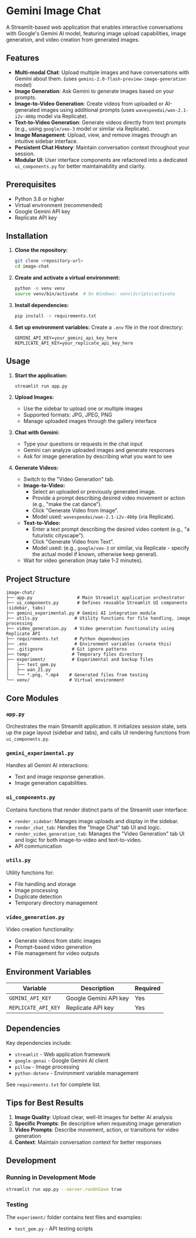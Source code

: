 # Gemini Image Chat

A Streamlit-based web application that enables interactive conversations with Google's Gemini AI model, featuring image upload capabilities, image generation, and video creation from generated images.

## Features

- **Multi-modal Chat**: Upload multiple images and have conversations with Gemini about them. (uses `gemini-2.0-flash-preview-image-generation` model)
- **Image Generation**: Ask Gemini to generate images based on your prompts.
- **Image-to-Video Generation**: Create videos from uploaded or AI-generated images using additional prompts (uses `wavespeedai/wan-2.1-i2v-480p` model via Replicate).
- **Text-to-Video Generation**: Generate videos directly from text prompts (e.g., using `google/veo-3` model or similar via Replicate).
- **Image Management**: Upload, view, and remove images through an intuitive sidebar interface.
- **Persistent Chat History**: Maintain conversation context throughout your session.
- **Modular UI**: User interface components are refactored into a dedicated `ui_components.py` for better maintainability and clarity.

## Prerequisites

- Python 3.8 or higher
- Virtual environment (recommended)
- Google Gemini API key
- Replicate API key

## Installation

1. **Clone the repository:**
   ```bash
   git clone <repository-url>
   cd image-chat
   ```

2. **Create and activate a virtual environment:**
   ```bash
   python -m venv venv
   source venv/bin/activate  # On Windows: venv\Scripts\activate
   ```

3. **Install dependencies:**
   ```bash
   pip install -r requirements.txt
   ```

4. **Set up environment variables:**
   Create a `.env` file in the root directory:
   ```env
   GEMINI_API_KEY=your_gemini_api_key_here
   REPLICATE_API_KEY=your_replicate_api_key_here
   ```

## Usage

1. **Start the application:**
   ```bash
   streamlit run app.py
   ```

2. **Upload Images:**
   - Use the sidebar to upload one or multiple images
   - Supported formats: JPG, JPEG, PNG
   - Manage uploaded images through the gallery interface

3. **Chat with Gemini:**
   - Type your questions or requests in the chat input
   - Gemini can analyze uploaded images and generate responses
   - Ask for image generation by describing what you want to see

4. **Generate Videos:**
   - Switch to the "Video Generation" tab.
   - **Image-to-Video:**
     - Select an uploaded or previously generated image.
     - Provide a prompt describing desired video movement or action (e.g., "make the cat dance").
     - Click "Generate Video from Image".
     - Model used: `wavespeedai/wan-2.1-i2v-480p` (via Replicate).
   - **Text-to-Video:**
     - Enter a text prompt describing the desired video content (e.g., "a futuristic cityscape").
     - Click "Generate Video from Text".
     - Model used: (e.g., `google/veo-3` or similar, via Replicate - specify the actual model if known, otherwise keep general).
   - Wait for video generation (may take 1-2 minutes).

## Project Structure

```
image-chat/
├── app.py                 # Main Streamlit application orchestrator
├── ui_components.py       # Defines reusable Streamlit UI components (sidebar, tabs)
├── gemini_experimental.py # Gemini AI integration module
├── utils.py              # Utility functions for file handling, image processing
├── video_generation.py   # Video generation functionality using Replicate API
├── requirements.txt      # Python dependencies
├── .env                  # Environment variables (create this)
├── .gitignore           # Git ignore patterns
├── temp/                # Temporary files directory
├── experiment/          # Experimental and backup files
│   ├── test_gem.py
│   ├── wan_21.py
│   └── *.png, *.mp4    # Generated files from testing
└── venv/               # Virtual environment
```

## Core Modules

### `app.py`
Orchestrates the main Streamlit application. It initializes session state, sets up the page layout (sidebar and tabs), and calls UI rendering functions from `ui_components.py`.

### `gemini_experimental.py`
Handles all Gemini AI interactions:
- Text and image response generation.
- Image generation capabilities.

### `ui_components.py`
Contains functions that render distinct parts of the Streamlit user interface:
- `render_sidebar`: Manages image uploads and display in the sidebar.
- `render_chat_tab`: Handles the "Image Chat" tab UI and logic.
- `render_video_generation_tab`: Manages the "Video Generation" tab UI and logic for both image-to-video and text-to-video.
- API communication

### `utils.py`
Utility functions for:
- File handling and storage
- Image processing
- Duplicate detection
- Temporary directory management

### `video_generation.py`
Video creation functionality:
- Generate videos from static images
- Prompt-based video generation
- File management for video outputs

## Environment Variables

| Variable | Description | Required |
|----------|-------------|----------|
| `GEMINI_API_KEY` | Google Gemini API key | Yes |
| `REPLICATE_API_KEY` | Replicate API key  | Yes |

## Dependencies

Key dependencies include:
- `streamlit` - Web application framework
- `google-genai` - Google Gemini AI client
- `pillow` - Image processing
- `python-dotenv` - Environment variable management

See `requirements.txt` for complete list.

## Tips for Best Results

1. **Image Quality**: Upload clear, well-lit images for better AI analysis
2. **Specific Prompts**: Be descriptive when requesting image generation
3. **Video Prompts**: Describe movement, action, or transitions for video generation
4. **Context**: Maintain conversation context for better responses



## Development

### Running in Development Mode
```bash
streamlit run app.py --server.runOnSave true
```

### Testing
The `experiment/` folder contains test files and examples:
- `test_gem.py` - API testing scripts

